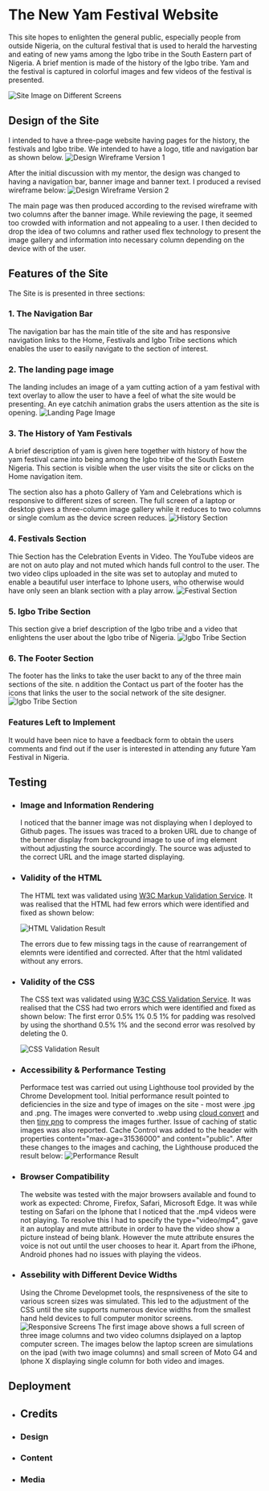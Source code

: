 
# The New Yam Festival Website

This site hopes to enlighten the general public, especially people from outside Nigeria, on the cultural festival that is used to herald the harvesting and eating of new yams among the Igbo tribe in the South Eastern part of Nigeria. A brief mention is made of the history of the Igbo tribe. Yam and the festival is captured in colorful images and few videos of the festival is presented.

![Site Image on Different Screens](/docs/pp1_image.png)

## Design of the Site
I intended to have a three-page website having pages for the history, the festivals and Igbo tribe. We intended to have a logo, title and navigation bar as shown below.
![Design Wireframe Version 1](/docs/Yam_Festival_Main.png)

After the initial discussion with my mentor, the design was changed to having a navigation bar, banner image and banner text. I produced a revised wireframe below:
![Design Wireframe Version 2](/docs/Yam_Festival_Main_V2.png)

The main page was then produced according to the revised wireframe with two columns after the banner image. While reviewing the page, it seemed too crowded with information and not appealing to a user. I then decided to drop the idea of two columns and rather used flex technology to present the image gallery and information into necessary column depending on the device with of the user. 

## Features of the Site
The Site is is presented in three sections:
### 1. The Navigation Bar

The navigation bar has the main title of the site and has responsive navigation links to the Home, Festivals and Igbo Tribe sections which enables the user to easily navigate to the section of interest.

### 2. The landing page image

The landing includes an image of a yam cutting action of a yam festival with text overlay to allow the user to have a feel of what the site would be presenting. An eye catchih animation grabs the users attention as the site is opening.
![Landing Page Image](/docs/landing_page_image.png)

### 3. The History of Yam Festivals

A brief description of yam is given here together with history of how the yam festival came into being among the Igbo tribe of the South Eastern Nigeria. This section is visible when the user visits the site or clicks on the Home navigation item.

The section also has a photo Gallery of Yam and Celebrations which is responsive to different sizes of screen. The full screen of a laptop or desktop gives a three-column image gallery while it reduces to two columns or single comlum as the device screen reduces.
![History Section](/docs/history_section.png)

### 4. Festivals Section
    
Thie Section has the Celebration Events in Video. The YouTube videos are are not on auto play and not muted which hands full control to the user. The two video clips uploaded in the site was set to autoplay and muted to enable a beautiful user interface to Iphone users, who otherwise would have only seen an blank section with a play arrow. 
![Festival Section](/docs/festival_section.png)

### 5. Igbo Tribe Section
This section give a brief description of the Igbo tribe and a video that enlightens the user about the Igbo tribe of Nigeria.
![Igbo Tribe Section](/docs/festival_section.png)

### 6. The Footer Section
The footer has the links to take the user backt to any of the three main sections of the site. n addition the Contact us part of the footer has the icons that links the user to the social network of the site designer.
![Igbo Tribe Section](/docs/footer_section.png)

### Features Left to Implement
It would have been nice to have a feedback form to obtain the users comments and find out if the user is interested in attending any future Yam Festival in Nigeria.

## Testing
* ### Image and Information Rendering

    I noticed that the banner image was not displaying when I deployed to Github pages. The issues was traced to a broken URL due to change of the benner display from background image to use of img element without adjusting the source accordingly. The source was adjusted to the correct URL and the image started displaying.

* ### Validity of the HTML

    The HTML text was validated using [W3C Markup Validation Service](https://validator.w3.org/). It was realised that the HTML had few errors which were identified and fixed as shown below:

    ![HTML Validation Result](/docs/html_validation.png)

    The errors due to few missing tags in the cause of rearrangement of elemnts were identified and corrected. After that the html validated without any errors.

* ### Validity of the CSS

    The CSS text was validated using [W3C CSS Validation Service](https://jigsaw.w3.org/css-validator/validator). It was realised that the CSS had two errors which were identified and fixed as shown below: The first error 0.5% 1% 0.5 1% for padding was resolved by using the shorthand 0.5% 1% and the second error was resolved by deleting the 0.

    ![CSS Validation Result](/docs/css_validation.png)

* ### Accessibility & Performance Testing

    Performace test was carried out using Lighthouse tool provided by the Chrome Development tool. Initial performance result pointed to deficiencies in the size and type of images on the site - most were .jpg and .png. The images were converted to .webp using  [cloud convert](https://cloudconvert.com/) and then  [tiny png](https://tinypng.com/) to compress the images further. Issue of caching of static images was also reported. Cache Control was added to the header with properties content="max-age=31536000" and content="public". After these changes to the images and caching, the Lighthouse produced the result below:
    ![Performance Result](/docs/performance_test.png)


* ### Browser Compatibility 

    The website was tested with the major browsers available and found to work as expected: Chrome, Firefox, Safari, Microsoft Edge. It was while testing on Safari on the Iphone that I noticed that the .mp4 videos were not playing. To resolve this I had to specify the type="video/mp4", gave it an autoplay and mute attribute in order to have the video show a picture instead of being blank. However the mute attribute ensures the voice is not out until the user chooses to hear it. Apart from the iPhone, Android phones had no issues with playing the videos.

* ### Assebility with Different Device Widths

    Using the Chrome Developmet tools, the respnsiveness of the site to various screen sizes was simulated. This led to the adjustment of the CSS until the site supports numerous device widths from the smallest hand held devices to full computer monitor screens.
    ![Responsive Screens](/docs/various_screen_sizes.png)
    The first image above shows a full screen of three image columns and two video columns dsiplayed on a laptop computer screen. The images below the laptop screen are simulations on the ipad (with two image columns) and small screen of Moto G4 and Iphone X displaying single column for both video and images.

## Deployment
* ## Credits
* ### Design
* ### Content
* ### Media
